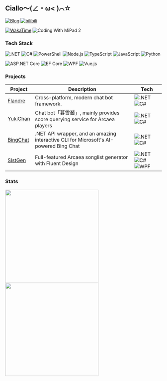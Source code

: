 ## Ciallo～(∠・ω< )⌒☆

[![Blog](https://img.shields.io/badge/Blog-sorabs.cc-white?labelColor=ff80ab&color=f06292&style=for-the-badge&logo=hugo&logoColor=white)](https://sorabs.cc/)
[![bilibili](https://img.shields.io/badge/bilibili-b1acksoil-white?labelColor=00A1D6&color=008EBD&style=for-the-badge&logo=bilibili&logoColor=white)](https://space.bilibili.com/33268404)

[![WakaTime](https://wakatime.com/badge/user/b1ea68ff-35ad-48d6-aa5a-c0f1dfad4018.svg?style=flat)](https://wakatime.com/@b1acksoil)
![Coding With MiPad 2](https://img.shields.io/badge/Coding_With-MiPad_2-FF6900?style=flat&logo=xiaomi&logoColor=white)

### Tech Stack
<!-- Platforms & Languages -->
![.NET](https://img.shields.io/badge/.NET-512bd4?logo=.net)
![C#](https://img.shields.io/badge/C%23-239120?logo=csharp)
![PowerShell](https://img.shields.io/badge/PowerShell-5391fe?logo=powershell&logoColor=white)
![Node.js](https://img.shields.io/badge/Node.js-339933?logo=node.js&logoColor=white)
![TypeScript](https://img.shields.io/badge/TypeScript-3178c6?logo=typescript&logoColor=white)
![JavaScript](https://img.shields.io/badge/JavaScript-f7df1e?logo=javascript&logoColor=black)
![Python](https://img.shields.io/badge/Python-3776ab?logo=python&logoColor=white)

<!-- Frameworks -->
![ASP.NET Core](https://img.shields.io/badge/ASP.NET%20Core-0078d4?logo=.net)
![EF Core](https://img.shields.io/badge/Entity%20Framework%20Core-0078d4?logo=.net)
![WPF](https://img.shields.io/badge/WPF-0078d4?logo=windows)
![Vue.js](https://img.shields.io/badge/Vue.js-4fc08d?logo=vue.js&logoColor=white)

### Projects

| Project | Description | Tech |
| ------- | ----------- | ------------ |
| [Flandre](https://github.com/FlandreDevs/Flandre) | Cross-platform, modern chat bot framework. | ![.NET](https://img.shields.io/badge/.NET-512bd4?logo=.net) ![C#](https://img.shields.io/badge/C%23-239120?logo=csharp) |
| [YukiChan](https://github.com/b1acksoil/YukiChan) | Chat bot「暮雪酱」, mainly provides score querying service for Arcaea players | ![.NET](https://img.shields.io/badge/.NET-512bd4?logo=.net) ![C#](https://img.shields.io/badge/C%23-239120?logo=csharp) |
| [BingChat](https://github.com/b1acksoil/BingChat) | .NET API wrapper, and an amazing interactive CLI for Microsoft's AI-powered Bing Chat | ![.NET](https://img.shields.io/badge/.NET-512bd4?logo=.net) ![C#](https://img.shields.io/badge/C%23-239120?logo=csharp) |
| [SlstGen](https://github.com/NekoSpace/SlstGen) | Full-featured Arcaea songlist generator with Fluent Design | ![.NET](https://img.shields.io/badge/.NET-512bd4?logo=.net) ![C#](https://img.shields.io/badge/C%23-239120?logo=csharp) ![WPF](https://img.shields.io/badge/WPF-0078d4?logo=windows) |

### Stats
<img src="https://github-readme-stats.vercel.app/api?username=b1acksoil&theme=react&hide_border=true" width="300" />
<img src="https://github-readme-stats.vercel.app/api/top-langs/?username=b1acksoil&layout=compact&hide=html,css,scss&theme=react&hide_border=true" width="300" />
